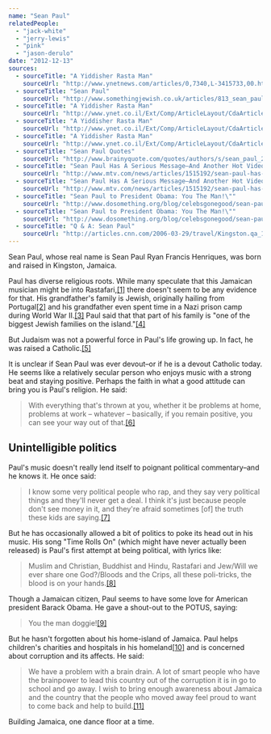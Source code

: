 ```yaml
---
name: "Sean Paul"
relatedPeople:
  - "jack-white"
  - "jerry-lewis"
  - "pink"
  - "jason-derulo"
date: "2012-12-13"
sources:
  - sourceTitle: "A Yiddisher Rasta Man"
    sourceUrl: "http://www.ynetnews.com/articles/0,7340,L-3415733,00.html"
  - sourceTitle: "Sean Paul"
    sourceUrl: "http://www.somethingjewish.co.uk/articles/813_sean_paul.htm"
  - sourceTitle: "A Yiddisher Rasta Man"
    sourceUrl: "http://www.ynet.co.il/Ext/Comp/ArticleLayout/CdaArticlePrintPreview/1,2506,L-3415733,00.html"
  - sourceTitle: "A Yiddisher Rasta Man"
    sourceUrl: "http://www.ynet.co.il/Ext/Comp/ArticleLayout/CdaArticlePrintPreview/1,2506,L-3415733,00.html"
  - sourceTitle: "A Yiddisher Rasta Man"
    sourceUrl: "http://www.ynet.co.il/Ext/Comp/ArticleLayout/CdaArticlePrintPreview/1,2506,L-3415733,00.html"
  - sourceTitle: "Sean Paul Quotes"
    sourceUrl: "http://www.brainyquote.com/quotes/authors/s/sean_paul_2.html"
  - sourceTitle: "Sean Paul Has A Serious Message–And Another Hot Video"
    sourceUrl: "http://www.mtv.com/news/articles/1515192/sean-paul-has-serious-message.jhtml"
  - sourceTitle: "Sean Paul Has A Serious Message–And Another Hot Video"
    sourceUrl: "http://www.mtv.com/news/articles/1515192/sean-paul-has-serious-message.jhtml"
  - sourceTitle: "Sean Paul to President Obama: You The Man!\""
    sourceUrl: "http://www.dosomething.org/blog/celebsgonegood/sean-paul-pres-obama-you-man"
  - sourceTitle: "Sean Paul to President Obama: You The Man!\""
    sourceUrl: "http://www.dosomething.org/blog/celebsgonegood/sean-paul-pres-obama-you-man"
  - sourceTitle: "Q & A: Sean Paul"
    sourceUrl: "http://articles.cnn.com/2006-03-29/travel/Kingston.qa_1_dance-hall-bob-marley-music-genre/2?_s=PM:TRAVEL"
---
```


Sean Paul, whose real name is Sean Paul Ryan Francis Henriques, was born and raised in Kingston, Jamaica.

Paul has diverse religious roots. While many speculate that this Jamaican musician might be into Rastafari,<a class="source-citation" href="http://www.ynetnews.com/articles/0,7340,L-3415733,00.html" title="A Yiddisher Rasta Man">[1]</a> there doesn't seem to be any evidence for that. His grandfather's family is Jewish, originally hailing from Portugal<a class="source-citation" href="http://www.somethingjewish.co.uk/articles/813_sean_paul.htm" title="Sean Paul">[2]</a> and his grandfather even spent time in a Nazi prison camp during World War II.<a class="source-citation" href="http://www.ynet.co.il/Ext/Comp/ArticleLayout/CdaArticlePrintPreview/1,2506,L-3415733,00.html" title="A Yiddisher Rasta Man">[3]</a> Paul said that that part of his family is "one of the biggest Jewish families on the island."<a class="source-citation" href="http://www.ynet.co.il/Ext/Comp/ArticleLayout/CdaArticlePrintPreview/1,2506,L-3415733,00.html" title="A Yiddisher Rasta Man">[4]</a>

But Judaism was not a powerful force in Paul's life growing up. In fact, he was raised a Catholic.<a class="source-citation" href="http://www.ynet.co.il/Ext/Comp/ArticleLayout/CdaArticlePrintPreview/1,2506,L-3415733,00.html" title="A Yiddisher Rasta Man">[5]</a>

It is unclear if Sean Paul was ever devout–or if he is a devout Catholic today. He seems like a relatively secular person who enjoys music with a strong beat and staying positive. Perhaps the faith in what a good attitude can bring you is Paul's religion. He said:

>With everything that's thrown at you, whether it be problems at home, problems at work – whatever – basically, if you remain positive, you can see your way out of that.<a class="source-citation" href="http://www.brainyquote.com/quotes/authors/s/sean_paul_2.html" title="Sean Paul Quotes">[6]</a>

## 

## Unintelligible politics

Paul's music doesn't really lend itself to poignant political commentary–and he knows it. He once said:

>I know some very political people who rap, and they say very political things and they'll never get a deal. I think it's just because people don't see money in it, and they're afraid sometimes [of] the truth these kids are saying.<a class="source-citation" href="http://www.mtv.com/news/articles/1515192/sean-paul-has-serious-message.jhtml" title="Sean Paul Has A Serious Message–And Another Hot Video">[7]</a>

But he has occasionally allowed a bit of politics to poke its head out in his music. His song "Time Rolls On" (which might have never actually been released) is Paul's first attempt at being political, with lyrics like:

>Muslim and Christian, Buddhist and Hindu, Rastafari and Jew/Will we ever share one God?/Bloods and the Crips, all these poli-tricks, the blood is on your hands.<a class="source-citation" href="http://www.mtv.com/news/articles/1515192/sean-paul-has-serious-message.jhtml" title="Sean Paul Has A Serious Message–And Another Hot Video">[8]</a>

Though a Jamaican citizen, Paul seems to have some love for American president Barack Obama. He gave a shout-out to the POTUS, saying:

>You the man doggie!<a class="source-citation" href="http://www.dosomething.org/blog/celebsgonegood/sean-paul-pres-obama-you-man" title="Sean Paul to President Obama: You The Man!&quot;">[9]</a>

But he hasn't forgotten about his home-island of Jamaica. Paul helps children's charities and hospitals in his homeland<a class="source-citation" href="http://www.dosomething.org/blog/celebsgonegood/sean-paul-pres-obama-you-man" title="Sean Paul to President Obama: You The Man!&quot;">[10]</a> and is concerned about corruption and its affects. He said:

>We have a problem with a brain drain. A lot of smart people who have the brainpower to lead this country out of the corruption it is in go to school and go away. I wish to bring enough awareness about Jamaica and the country that the people who moved away feel proud to want to come back and help to build.<a class="source-citation" href="http://articles.cnn.com/2006-03-29/travel/Kingston.qa_1_dance-hall-bob-marley-music-genre/2?_s=PM:TRAVEL" title="Q &amp; A: Sean Paul">[11]</a>

Building Jamaica, one dance floor at a time.